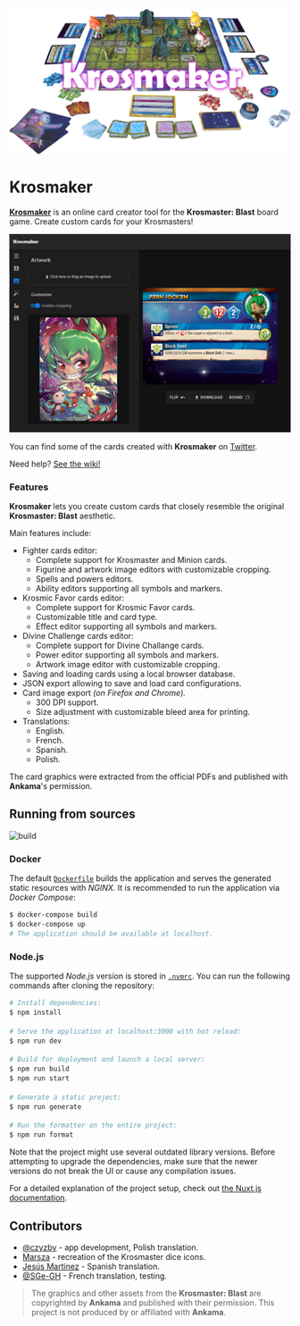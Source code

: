 ![Krosmaker](.github/images/banner.png)

# Krosmaker

[**Krosmaker**](https://krosmaker.github.io) is an online card creator
tool for the **Krosmaster: Blast** board game. Create custom cards for
your Krosmasters!

![Sample](.github/images/screenshot.png)

You can find some of the cards created with **Krosmaker** on
[Twitter](https://twitter.com/krosmaker).

Need help? [See the wiki!](https://github.com/krosmaker/krosmaker/wiki)

### Features

**Krosmaker** lets you create custom cards that closely resemble
the original **Krosmaster: Blast** aesthetic.

Main features include:

- Fighter cards editor:
  - Complete support for Krosmaster and Minion cards.
  - Figurine and artwork image editors with customizable cropping.
  - Spells and powers editors.
  - Ability editors supporting all symbols and markers.
- Krosmic Favor cards editor:
  - Complete support for Krosmic Favor cards.
  - Customizable title and card type.
  - Effect editor supporting all symbols and markers.
- Divine Challenge cards editor:
  - Complete support for Divine Challange cards.
  - Power editor supporting all symbols and markers.
  - Artwork image editor with customizable cropping.
- Saving and loading cards using a local browser database.
- JSON export allowing to save and load card configurations.
- Card image export _(on Firefox and Chrome)._
  - 300 DPI support.
  - Size adjustment with customizable bleed area for printing.
- Translations:
  - English.
  - French.
  - Spanish.
  - Polish.

The card graphics were extracted from the official PDFs and
published with **Ankama**'s permission.

## Running from sources

![build](https://github.com/krosmaker/krosmaker/workflows/build/badge.svg)

### Docker

The default [`Dockerfile`](Dockerfile) builds the application and serves
the generated static resources with _NGINX._ It is recommended to run
the application via _Docker Compose_:

```bash
$ docker-compose build
$ docker-compose up
# The application should be available at localhost.
```

### Node.js

The supported _Node.js_ version is stored in [`.nvmrc`](.nvmrc).
You can run the following commands after cloning the repository:

```bash
# Install dependencies:
$ npm install

# Serve the application at localhost:3000 with hot reload:
$ npm run dev

# Build for deployment and launch a local server:
$ npm run build
$ npm run start

# Generate a static project:
$ npm run generate

# Run the formatter on the entire project:
$ npm run format
```

Note that the project might use several outdated library versions.
Before attempting to upgrade the dependencies, make sure that the
newer versions do not break the UI or cause any compilation issues.

For a detailed explanation of the project setup, check out
[the Nuxt.js documentation](https://nuxtjs.org).

## Contributors

- [@czyzby](https://github.com/czyzby/) - app development, Polish translation.
- [Marsza](https://github.com/marszaa/) - recreation of the Krosmaster dice icons.
- [Jesús Martínez](https://krosarchive.es/) - Spanish translation.
- [@SGe-GH](https://github.com/SGe-GH) - French translation, testing.

> The graphics and other assets from the **Krosmaster: Blast**
> are copyrighted by **Ankama** and published with their permission.
> This project is not produced by or affiliated with **Ankama**.
